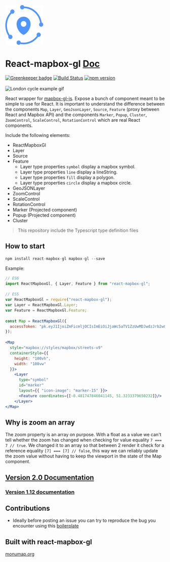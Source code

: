 ![Logo](/logo.png)

# React-mapbox-gl [Doc](docs/API.md)

[![Greenkeeper badge](https://badges.greenkeeper.io/alex3165/react-mapbox-gl.svg)](https://greenkeeper.io/)
[![Build Status](https://travis-ci.org/alex3165/react-mapbox-gl.svg?branch=master)](https://travis-ci.org/alex3165/react-mapbox-gl)
[![npm version](https://img.shields.io/npm/v/react-mapbox-gl.svg?style=flat)](https://www.npmjs.com/package/react-mapbox-gl)
<br/><br/>
![London cycle example gif](docs/london-cycle-example.gif "London cycle example gif")

React wrapper for [mapbox-gl-js](https://www.mapbox.com/mapbox-gl-js/api/). Expose a bunch of component meant to be simple to use for React. It is important to understand the difference between the components `Map`, `Layer`, `GeoJsonLayer`, `Source`, `Feature` (proxy between React and Mapbox API) and the components `Marker`, `Popup`, `Cluster`, `ZoomControl`, `ScaleControl`, `RotationControl` which are real React components.

Include the following elements:
- ReactMapboxGl
- Layer
- Source
- Feature
  - Layer type properties `symbol` display a mapbox symbol.
  - Layer type properties `line` display a lineString.
  - Layer type properties `fill` display a polygon.
  - Layer type properties `circle` display a mapbox circle.
- GeoJSONLayer
- ZoomControl
- ScaleControl
- RotationControl
- Marker (Projected component)
- Popup (Projected component)
- Cluster

> This repository include the Typescript type definition files

## How to start

```javascript
npm install react-mapbox-gl mapbox-gl --save
```

Example:

```jsx
// ES6
import ReactMapboxGl, { Layer, Feature } from "react-mapbox-gl";

// ES5
var ReactMapboxGl = require("react-mapbox-gl");
var Layer = ReactMapboxGl.Layer;
var Feature = ReactMapboxGl.Feature;

const Map = ReactMapboxGl({
  accessToken: "pk.eyJ1IjoiZmFicmljOCIsImEiOiJjaWc5aTV1ZzUwMDJwdzJrb2w0dXRmc2d0In0.p6GGlfyV-WksaDV_KdN27A"
});

<Map
  style="mapbox://styles/mapbox/streets-v9"
  containerStyle={{
    height: "100vh",
    width: "100vw"
  }}>
    <Layer
      type="symbol"
      id="marker"
      layout={{ "icon-image": "marker-15" }}>
      <Feature coordinates={[-0.481747846041145, 51.3233379650232]}/>
    </Layer>
</Map>
```

## Why is zoom an array
The zoom property is an array on purpose. With a float as a value we can't tell whether the zoom has changed when checking for value equality `7 === 7 // true`.
We changed it to an array so that between 2 render it check for a reference equality `[7] === [7] // false`,
this way we can reliably update the zoom value without having to keep the viewport in the state of the Map component.

## [Version 2.0 Documentation](docs/API.md)

### [Version 1.12 documentation](https://github.com/alex3165/react-mapbox-gl/blob/archive/1.12/docs/API.md)

## Contributions
- Ideally before posting an issue you can try to reproduce the bug you encounter using this [boilerplate](https://github.com/alex3165/react-mapbox-gl-debug)

## Built with react-mapbox-gl
[monumap.org](https://monumap.org/)
